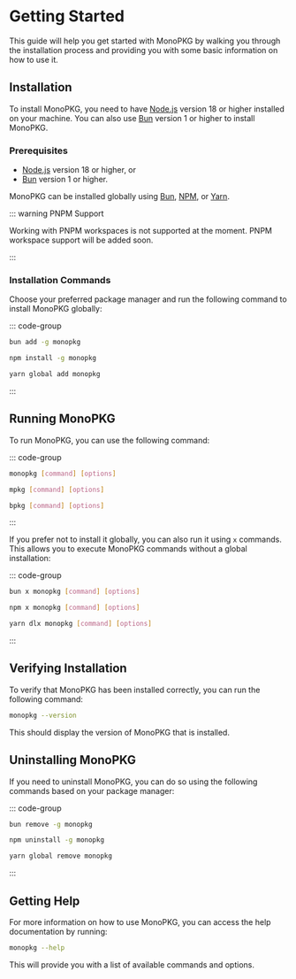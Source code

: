 # Getting Started

This guide will help you get started with MonoPKG by walking you through the installation process and providing you with some basic information on how to use it.

## Installation

To install MonoPKG, you need to have [Node.js](https://nodejs.org) version 18 or higher installed on your machine. You can also use [Bun](https://bun.sh) version 1 or higher to install MonoPKG.

### Prerequisites

- [Node.js](https://nodejs.org) version 18 or higher, or
- [Bun](https://bun.sh) version 1 or higher.

MonoPKG can be installed globally using [Bun](https://bun.sh), [NPM](https://npmjs.com), or [Yarn](https://yarnpkg.com).

::: warning PNPM Support

Working with PNPM workspaces is not supported at the moment. PNPM workspace support will be added soon.

:::

### Installation Commands

Choose your preferred package manager and run the following command to install MonoPKG globally:

::: code-group

```sh [Bun]
bun add -g monopkg
```

```sh [NPM]
npm install -g monopkg
```

```sh [Yarn]
yarn global add monopkg
```

:::

## Running MonoPKG

To run MonoPKG, you can use the following command:

::: code-group

```sh [Global]
monopkg [command] [options]
```
```sh [Node Alias]
mpkg [command] [options]
```
```sh [Bun Alias]
bpkg [command] [options]
```

:::

If you prefer not to install it globally, you can also run it using `x` commands. This allows you to execute MonoPKG commands without a global installation:

::: code-group

```sh [Bun]
bun x monopkg [command] [options]
```

```sh [NPM]
npm x monopkg [command] [options]
```

```sh [Yarn]
yarn dlx monopkg [command] [options]
```

:::

## Verifying Installation

To verify that MonoPKG has been installed correctly, you can run the following command:

```sh
monopkg --version
```

This should display the version of MonoPKG that is installed.

## Uninstalling MonoPKG

If you need to uninstall MonoPKG, you can do so using the following commands based on your package manager:

::: code-group

```sh [Bun]
bun remove -g monopkg
```

```sh [NPM]
npm uninstall -g monopkg
```

```sh [Yarn]
yarn global remove monopkg
```

:::

## Getting Help

For more information on how to use MonoPKG, you can access the help documentation by running:

```sh
monopkg --help
```

This will provide you with a list of available commands and options.

